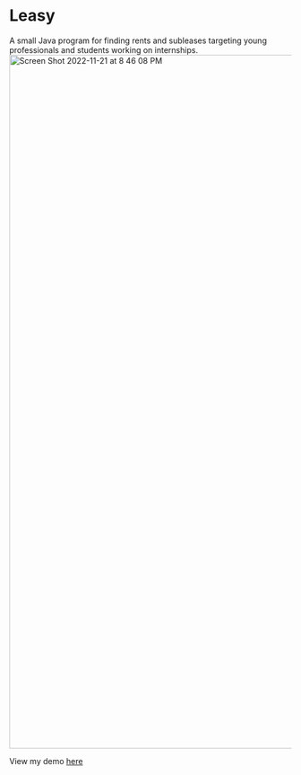 # Leasy
A small Java program for finding rents and subleases targeting young professionals and students working on internships.
<img width="1236" alt="Screen Shot 2022-11-21 at 8 46 08 PM" src="https://user-images.githubusercontent.com/54815905/203196728-e50fbc11-a888-4b85-9372-0f0df4d3170f.png">

View my demo [here](https://github.com/katiele47/Leasy/files/10062335/KatieLe_COMP378_FP3.pdf)
